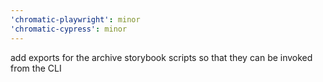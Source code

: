 ```yaml
---
'chromatic-playwright': minor
'chromatic-cypress': minor
---
```


add exports for the archive storybook scripts so that they can be invoked from the CLI
